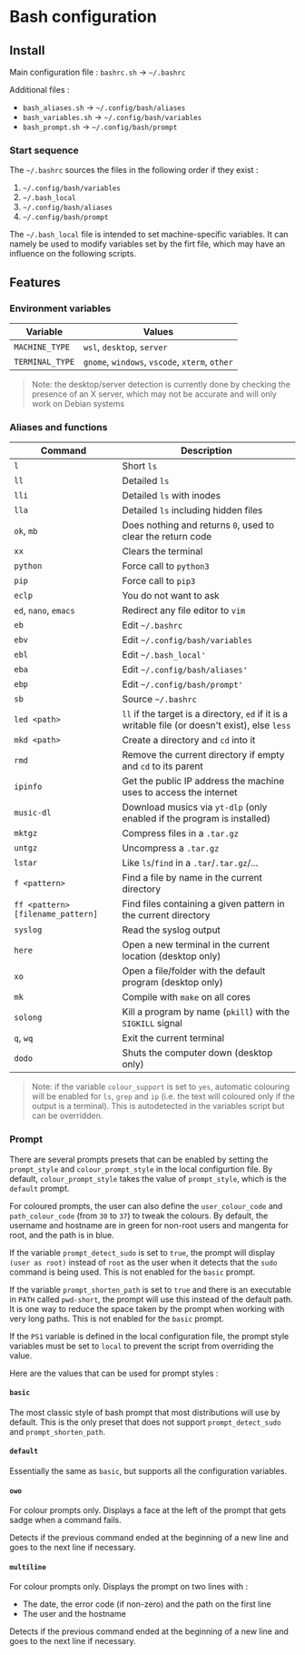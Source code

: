 
# Bash configuration

## Install

Main configuration file : `bashrc.sh` -> `~/.bashrc`

Additional files :

- `bash_aliases.sh` -> `~/.config/bash/aliases`
- `bash_variables.sh` -> `~/.config/bash/variables`
- `bash_prompt.sh` -> `~/.config/bash/prompt`

### Start sequence

The `~/.bashrc` sources the files in the following order if they exist :

1. `~/.config/bash/variables`
2. `~/.bash_local`
3. `~/.config/bash/aliases`
4. `~/.config/bash/prompt`

The `~/.bash_local` file is intended to set machine-specific variables. It can namely be used to modify variables set by the firt file, which may have an influence on the following scripts.

## Features

### Environment variables

| Variable        | Values                                         |
|-----------------|------------------------------------------------|
| `MACHINE_TYPE`  | `wsl`, `desktop`, `server`                     |
| `TERMINAL_TYPE` | `gnome`, `windows`, `vscode`, `xterm`, `other` | 

> Note: the desktop/server detection is currently done by checking the presence of an X server, which may not be accurate and will only work on Debian systems

### Aliases and functions

| Command                           | Description                                                                              |
|-----------------------------------|------------------------------------------------------------------------------------------|
| `l`                               | Short `ls`                                                                               |
| `ll`                              | Detailed `ls`                                                                            |
| `lli`                             | Detailed `ls` with inodes                                                                |
| `lla`                             | Detailed `ls` including hidden files                                                     |
| `ok`, `mb`                        | Does nothing and returns `0`, used to clear the return code                              |
| `xx`                              | Clears the terminal                                                                      |
| `python`                          | Force call to `python3`                                                                  |
| `pip`                             | Force call to `pip3`                                                                     |
| `eclp`                            | You do not want to ask                                                                   |
| `ed`, `nano`, `emacs`             | Redirect any file editor to `vim`                                                        |
| `eb`                              | Edit `~/.bashrc`                                                                         |
| `ebv`                             | Edit `~/.config/bash/variables`                                                          |
| `ebl`                             | Edit `~/.bash_local'`                                                                    |
| `eba`                             | Edit `~/.config/bash/aliases'`                                                           |
| `ebp`                             | Edit `~/.config/bash/prompt'`                                                            |
| `sb`                              | Source `~/.bashrc`                                                                       |
| `led <path>`                      | `ll` if the target is a directory, `ed` if it is a writable file (or doesn't exist), else `less` |
| `mkd <path>`                      | Create a directory and `cd` into it                                            |
| `rmd`                             | Remove the current directory if empty and `cd` to its parent                   |
| `ipinfo`                          | Get the public IP address the machine uses to access the internet              |
| `music-dl`                        | Download musics via `yt-dlp` (only enabled if the program is installed)        |
| `mktgz`                           | Compress files in a `.tar.gz`                                                  |
| `untgz`                           | Uncompress a `.tar.gz`                                                         |
| `lstar`                           | Like `ls`/`find` in a `.tar`/`.tar.gz`/...                                     |
| `f <pattern>`                     | Find a file by name in the current directory                                   |
| `ff <pattern> [filename_pattern]` | Find files containing a given pattern in the current directory                 |
| `syslog`                          | Read the syslog output                                                         |
| `here`                            | Open a new terminal in the current location (desktop only)                     |
| `xo`                              | Open a file/folder with the default program (desktop only)                     |
| `mk`                              | Compile with `make` on all cores                                               |
| `solong`                          | Kill a program by name (`pkill`) with the `SIGKILL` signal                     |
| `q`, `wq`                         | Exit the current terminal                                                      |
| `dodo`                            | Shuts the computer down (desktop only)                                         |

> Note: if the variable `colour_support` is set to `yes`, automatic colouring will be enabled for `ls`, `grep` and `ip` (i.e. the text will coloured only if the output is a terminal). This is autodetected in the variables script but can be overridden.

### Prompt

There are several prompts presets that can be enabled by setting the `prompt_style` and `colour_prompt_style` in the local configurtion file. By default, `colour_prompt_style` takes the value of `prompt_style`, which is the `default` prompt.

For coloured prompts, the user can also define the `user_colour_code` and `path_colour_code` (from `30` to `37`) to tweak the colours. By default, the username and hostname are in green for non-root users and mangenta for root, and the path is in blue.

If the variable `prompt_detect_sudo` is set to `true`, the prompt will display `(user as root)` instead of `root` as the user when it detects that the `sudo` command is being used. This is not enabled for the `basic` prompt.

If the variable `prompt_shorten_path` is set to `true` and there is an executable in `PATH` called `pwd-short`, the prompt will use this instead of the default path. It is one way to reduce the space taken by the prompt when working with very long paths. This is not enabled for the `basic` prompt.

If the `PS1` variable is defined in the local configuration file, the prompt style variables must be set to `local` to prevent the script from overriding the value.

Here are the values that can be used for prompt styles :

#### `basic`

The most classic style of bash prompt that most distributions will use by default. This is the only preset that does not support `prompt_detect_sudo` and `prompt_shorten_path`.

#### `default`

Essentially the same as `basic`, but supports all the configuration variables.

#### `owo`

For colour prompts only. Displays a face at the left of the prompt that gets sadge when a command fails.

Detects if the previous command ended at the beginning of a new line and goes to the next line if necessary.

#### `multiline`

For colour prompts only. Displays the prompt on two lines with :

- The date, the error code (if non-zero) and the path on the first line
- The user and the hostname

Detects if the previous command ended at the beginning of a new line and goes to the next line if necessary.

